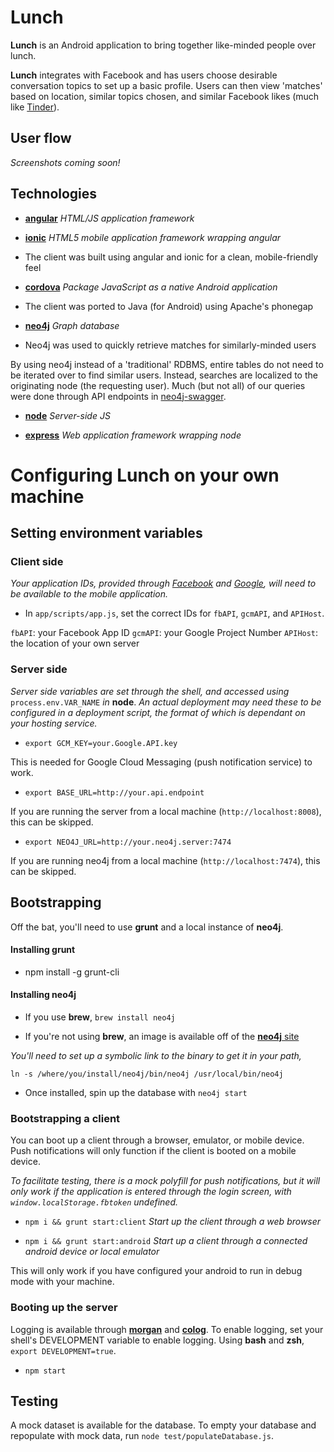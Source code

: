 Lunch
=====

**Lunch** is an Android application to bring together like-minded people over lunch.

**Lunch** integrates with Facebook and has users choose desirable conversation topics to set up a basic profile. Users can then view 'matches' based on location, similar topics chosen, and similar Facebook likes (much like [Tinder](http://www.gottinder.com/)).

## User flow

*Screenshots coming soon!*

## Technologies

* **[angular](http://angularjs.org)** *HTML/JS application framework*

* **[ionic](http://ionicframework.com/)** *HTML5 mobile application framework wrapping angular*

 * The client was built using angular and ionic for a clean, mobile-friendly feel

* **[cordova](http://cordova.apache.org)** *Package JavaScript as a native Android application*

 * The client was ported to Java (for Android) using Apache's phonegap

* **[neo4j](http://neo4j.org)** *Graph database*

 * Neo4j was used to quickly retrieve matches for similarly-minded users

  By using neo4j instead of a 'traditional' RDBMS, entire tables do not need to be iterated over to find similar users. Instead, searches are localized to the originating node (the requesting user). Much (but not all) of our queries were done through API endpoints in [neo4j-swagger](http://neo4j-swagger.tinj.com/docs/).

* **[node](http://nodejs.org)** *Server-side JS*

* **[express](http://expressjs.com)** *Web application framework wrapping node*

# Configuring **Lunch** on your own machine

## Setting environment variables

### Client side

*Your application IDs, provided through [Facebook](https://developers.facebook.com/) and [Google](https://console.developers.google.com/project), will need to be available to the mobile application.*

* In `app/scripts/app.js`, set the correct IDs for `fbAPI`, `gcmAPI`, and `APIHost`.

 `fbAPI`: your Facebook App ID
 `gcmAPI`: your Google Project Number
 `APIHost`: the location of your own server

### Server side

*Server side variables are set through the shell, and accessed using* `process.env.VAR_NAME` *in* **node**. *An actual deployment may need these to be configured in a deployment script, the format of which is dependant on your hosting service.*

* `export GCM_KEY=your.Google.API.key`

 This is needed for Google Cloud Messaging (push notification service) to work.

* `export BASE_URL=http://your.api.endpoint`

 If you are running the server from a local machine (`http://localhost:8008`), this can be skipped.

* `export NEO4J_URL=http://your.neo4j.server:7474`

 If you are running neo4j from a local machine (`http://localhost:7474`), this can be skipped.

## Bootstrapping

Off the bat, you'll need to use **grunt** and a local instance of **neo4j**.

#### Installing **grunt**

* npm install -g grunt-cli

#### Installing **neo4j**

* If you use **brew**, `brew install neo4j`

* If you're not using **brew**, an image is available off of the [**neo4j** site](http://www.neo4j.org/download)

 *You'll need to set up a symbolic link to the binary to get it in your path,*

 `ln -s /where/you/install/neo4j/bin/neo4j /usr/local/bin/neo4j`

* Once installed, spin up the database with `neo4j start`

### Bootstrapping a client

You can boot up a client through a browser, emulator, or mobile device. Push notifications will only function if the client is booted on a mobile device.

*To facilitate testing, there is a mock polyfill for push notifications, but it will only work if the application is entered through the login screen, with `window.localStorage.fbtoken` undefined.*

* `npm i && grunt start:client` *Start up the client through a web browser*

* `npm i && grunt start:android` *Start up a client through a connected android device or local emulator*

 This will only work if you have configured your android to run in debug mode with your machine.

### Booting up the server

Logging is available through [**morgan**](https://www.npmjs.org/package/morgan) and [**colog**](https://www.npmjs.org/package/colog). To enable logging, set your shell's DEVELOPMENT variable to enable logging. Using **bash** and **zsh**, `export DEVELOPMENT=true`.

* `npm start`

## Testing

A mock dataset is available for the database. To empty your database and repopulate with mock data, run `node test/populateDatabase.js`.